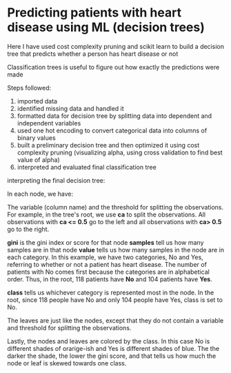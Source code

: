 # Predicting patients with heart disease using ML (decision trees)

Here I have used cost complexity pruning and scikit learn to build a decision tree that predicts whether a person has heart disease or not 

Classification trees is useful to figure out how exactly the predictions were made 

Steps followed: 
1) imported data 
2) identified missing data and handled it
3) formatted data for decision tree by splitting data into dependent and independent variables
4) used one hot encoding to convert categorical data into columns of binary values
5) built a preliminary decision tree and then optimized it using cost complexity pruning (visualizing alpha, using cross validation to find best value of      alpha)
6) interpreted and evaluated final classification tree

interpreting the final decision tree:

In each node, we have:

The variable (column name) and the threshold for splitting the observations. For example, in the tree's root, we use **ca** to split the observations. All observations with **ca <= 0.5** go to the left and all observations with **ca> 0.5** go to the right.

**gini** is the gini index or score for that node
**samples** tell us how many samples are in that node
**value** tells us how many samples in the node are in each category. In this example, we have two categories, No and Yes, referring to whether or not a
patient has heart disease. The number of patients with No comes first because the categories are in alphabetical order. Thus, in the root, 118 patients have **No** and 104 patients have **Yes**.

**class** tells us whichever category is represented most in the node. In the root, since 118 people have No and only 104 people have Yes, class is set to No.

The leaves are just like the nodes, except that they do not contain a variable and threshold for splitting the observations.

Lastly, the nodes and leaves are colored by the class. In this case No is different shades of orarige-ish and Yes is different shades of blue. The the darker the shade, the lower the gini score, and that tells us how much the node or leaf is skewed towards one class.
